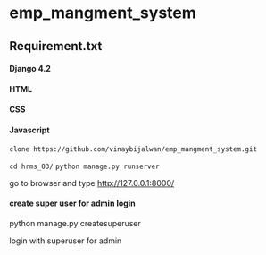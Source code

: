 # emp_mangment_system

## Requirement.txt 
#### Django 4.2
#### HTML
#### CSS
#### Javascript

`clone https://github.com/vinaybijalwan/emp_mangment_system.git `

 `cd hrms_03/`
 `python manage.py runserver`
 
go to browser and type  http://127.0.0.1:8000/
 #### create super user for admin login
 python manage.py createsuperuser

login with superuser for admin
